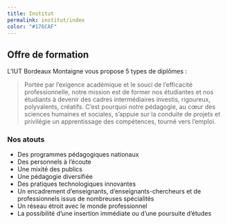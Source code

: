 ```yaml
---
title: Institut
permalink: institut/index
color: "#176CAF"
---
```


## Offre de formation
L’IUT Bordeaux Montaigne vous propose 5 types de diplômes :

> Portée par l’exigence académique et le souci de l’efficacité professionnelle, notre mission est de former nos étudiantes et nos étudiants à devenir des cadres intermédiaires investis, rigoureux, polyvalents, créatifs. C’est pourquoi notre pédagogie, au cœur des sciences humaines et sociales, s’appuie sur la conduite de projets et privilégie un apprentissage des compétences, tourné vers l’emploi.

### Nos atouts
* Des programmes pédagogiques nationaux
* Des personnels à l’écoute
* Une mixité des publics
* Une pédagogie diversifiée
* Des pratiques technologiques innovantes
* Un encadrement d’enseignants, d’enseignants-chercheurs et de professionnels issus de nombreuses spécialités
* Un réseau étroit avec le monde professionnel
* La possibilité d’une insertion immédiate ou d’une poursuite d’études
